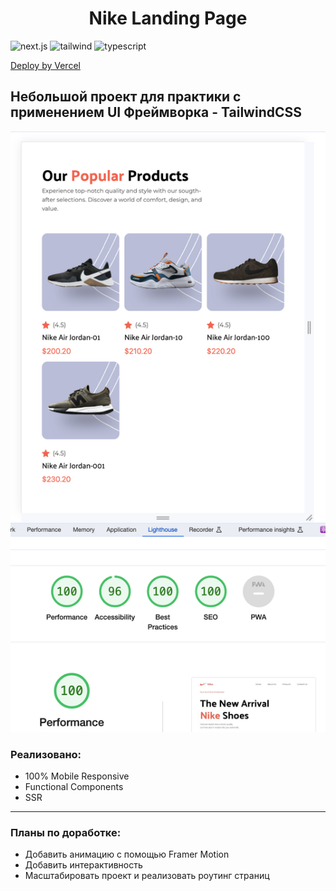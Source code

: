 <h1 align='center' >Nike Landing Page</h1>

![next.js](https://img.shields.io/badge/next.js-F5F5F5?style=for-the-badge&logo=next.js&logoColor=black)
![tailwind](https://img.shields.io/badge/tailwind-F5F5F5?style=for-the-badge&logo=tailwindcss&logoColor=#06b6d4) 
![typescript](https://img.shields.io/badge/TypeScript-F5F5F5?style=for-the-badge&logo=typescript&logoColor=0055ff)

[Deploy by Vercel]()

<h2>Небольшой проект для практики с применением UI Фреймворка - TailwindCSS</h2> 

<img src='./readme_screen.png'/>

<h3>Реализовано:</h3>

+ 100% Mobile Responsive
+ Functional Components
+ SSR

___

<h3>Планы по доработке:</h3>

+ Добавить анимацию с помощью Framer Motion
+ Добавить интерактивность
+ Масштабировать проект и реализовать роутинг страниц
